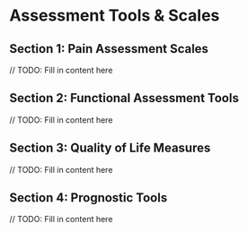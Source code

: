 # Assessment Tools & Scales

## Section 1: Pain Assessment Scales
// TODO: Fill in content here

## Section 2: Functional Assessment Tools
// TODO: Fill in content here

## Section 3: Quality of Life Measures
// TODO: Fill in content here

## Section 4: Prognostic Tools
// TODO: Fill in content here
